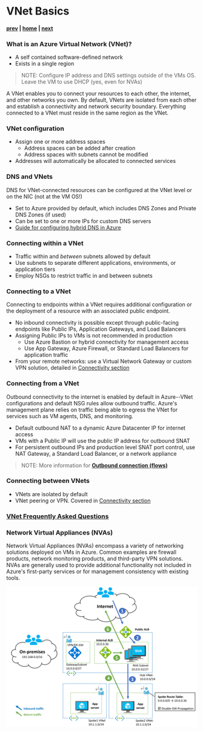 # VNet Basics

#### [prev](./why.md) | [home](./readme.md)  | [next](./topology-overview.md)

### What is an Azure Virtual Network (VNet)?

- A self contained software-defined network
- Exists in a single region

> NOTE:
> Configure IP address and DNS settings outside of the VMs OS. Leave the VM to use DHCP (yes, even for NVAs)

A VNet enables you to connect your resources to each other, the internet, and other networks you own. By default, VNets are isolated from each other and establish a connectivity and network security boundary. Everything connected to a VNet must reside in the same region as the VNet.

### VNet configuration

- Assign one or more address spaces
  - Address spaces can be added after creation
  - Address spaces with subnets cannot be modified 
- Addresses will automatically be allocated to connected services

### DNS and VNets

DNS for VNet-connected resources can be configured at the VNet level or on the NIC (not at the VM OS!)

- Set to Azure provided by default, which includes DNS Zones and Private DNS Zones (if used)
- Can be set to one or more IPs for custom DNS servers
- [Guide for configuring hybrid DNS in Azure](https://docs.microsoft.com/azure/architecture/hybrid/hybrid-dns-infra)

### Connecting within a VNet

- Traffic within and *between* subnets allowed by default
- Use subnets to separate different applications, environments, or application tiers
- Employ NSGs to restrict traffic in and between subnets

### Connecting to a VNet

Connecting to endpoints within a VNet requires additional configuration or the deployment of a resource with an associated public endpoint.

- No inbound connectivity is possible except through public-facing endpoints like Public IPs, Application Gateways, and Load Balancers
- Assigning Public IPs to VMs is not recommended in production
  - Use Azure Bastion or hybrid connectivity for management access
  - Use App Gateway, Azure Firewall, or Standard Load Balancers for application traffic
- From your remote networks: use a Virtual Network Gateway or custom VPN solution, detailed in [Connectivity section](./connectivity.md)

### Connecting from a VNet

Outbound connectivity to the internet is enabled by default in Azure--VNet configurations and default NSG rules allow outbound traffic. Azure's management plane relies on traffic being able to egress the VNet for services such as VM agents, DNS, and monitoring.

- Default outbound NAT to a dynamic Azure Datacenter IP for internet access
- VMs with a Public IP will use the public IP address for outbound SNAT
- For persistent outbound IPs and production level SNAT port control, use NAT Gateway, a Standard Load Balancer, or a network appliance

> NOTE:
> More information for [**Outbound connection (flows)**](https://docs.microsoft.com/azure/virtual-network/ip-services/default-outbound-access)

### Connecting between VNets

- VNets are isolated by default
- VNet peering or VPN. Covered in [Connectivity section](./connectivity.md)

### [VNet Frequently Asked Questions](https://docs.microsoft.com/azure/virtual-network/virtual-networks-faq)

### Network Virtual Appliances (NVAs)

Network Virtual Appliances (NVAs) encompass a variety of networking solutions deployed on VMs in Azure. Common examples are firewall products, network monitoring products, and third-party VPN solutions. NVAs are generally used to provide additional functionality not included in Azure's first-party services or for management consistency with existing tools.

![NVA deployment architecture](./png/nvaha-alb-internet.png)
